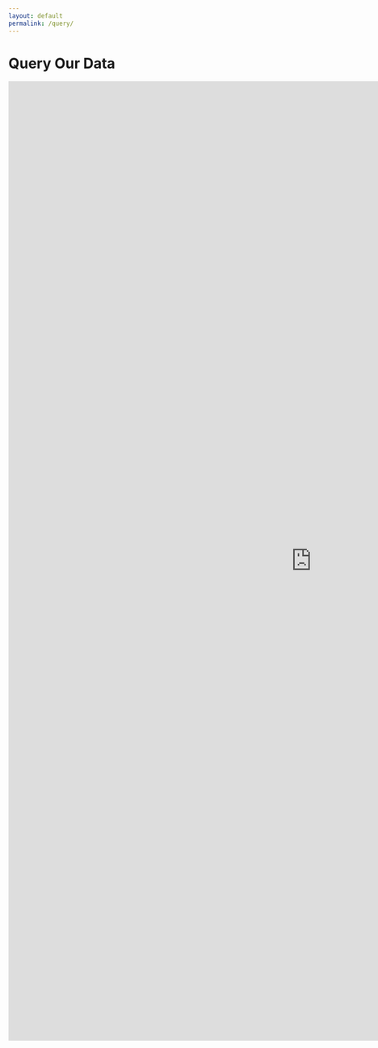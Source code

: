 ```yaml
---
layout: default
permalink: /query/
---
```


<h1 class="custom__title">Query Our Data</h1>

<iframe width="1200" height="1900" src="https://datastudio.google.com/embed/reporting/0B0apDduX3Byuenh0U0Nkbng5RDA/page/d4AJ" frameborder="0" style="border:0;margin:auto;" allowfullscreen></iframe>
